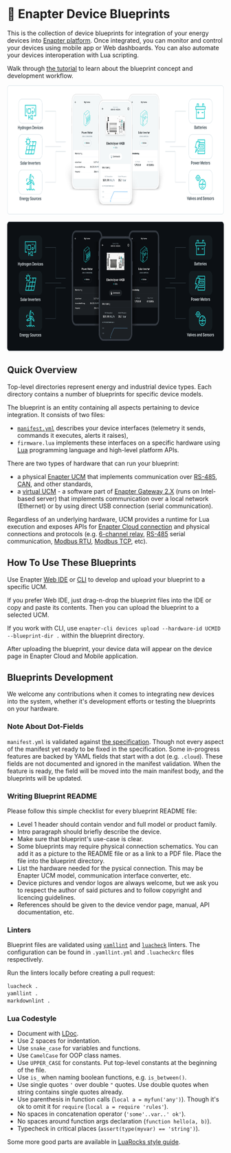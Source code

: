 # :blue_book: Enapter Device Blueprints

This is the collection of device blueprints for integration of your energy devices into [Enapter platform](https://developers.enapter.com). Once integrated, you can monitor and control your devices using mobile app or Web dashboards. You can also automate your devices interoperation with Lua scripting.

Walk through [the tutorial](https://developers.enapter.com/docs/) to learn about the blueprint concept and development workflow.

<p align="center"><img height="300" width="auto" src=".assets/intro-light.png#gh-light-mode-only"></p>
<p align="center"><img height="300" width="auto" src=".assets/intro-dark.png#gh-dark-mode-only"></p>

## Quick Overview

Top-level directories represent energy and industrial device types. Each directory contains a number of blueprints for specific device models.

The blueprint is an entity containing all aspects pertaining to device integration. It consists of two files:

- [`manifest.yml`](https://developers.enapter.com/docs/reference) describes your device interfaces (telemetry it sends, commands it executes, alerts it raises),
- `firmware.lua` implements these interfaces on a specific hardware using [Lua](https://www.lua.org) programming language and high-level platform APIs.

There are two types of hardware that can run your blueprint:

- a physical [Enapter UCM](https://handbook.enapter.com/modules/modules.html) that implements communication over [RS-485](https://handbook.enapter.com/modules/ENP-RS485/ENP-RS485.html), [CAN](https://handbook.enapter.com/modules/ENP-CAN/ENP-CAN.html), and other standards,
- a [virtual UCM](https://handbook.enapter.com/software/software.html#💎-virtual-ucm) - a software part of [Enapter Gateway 2.X](https://handbook.enapter.com/software/software.html#📡-enapter-gateway) (runs on Intel-based server) that implements communication over a local network (Ethernet) or by using direct USB connection (serial communication).

Regardless of an underlying hardware, UCM provides a runtime for Lua execution and exposes APIs for [Enapter Cloud connection](https://developers.enapter.com/docs/reference/ucm/enapter) and physical connections and protocols (e.g. [6-channel relay](https://developers.enapter.com/docs/reference/ucm/rl6), [RS-485](https://developers.enapter.com/docs/reference/ucm/rs485) serial communication, [Modbus RTU](https://developers.enapter.com/docs/reference/ucm/modbus), [Modbus TCP](https://developers.enapter.com/docs/reference/vucm/modbustcp), etc).

## How To Use These Blueprints

Use Enapter [Web IDE](https://developers.enapter.com/docs/tutorial/what-you-need#web-ide) or [CLI](https://developers.enapter.com/docs/tutorial/what-you-need#command-line-interface) to develop and upload your blueprint to a specific UCM.

If you prefer Web IDE, just drag-n-drop the blueprint files into the IDE or copy and paste its contents. Then you can upload the blueprint to a selected UCM.

If you work with CLI, use `enapter-cli devices upload --hardware-id UCMID --blueprint-dir .` within the blueprint directory.

After uploading the blueprint, your device data will appear on the device page in Enapter Cloud and Mobile application.

## Blueprints Development

We welcome any contributions when it comes to integrating new devices into the system, whether it's development efforts or testing the blueprints on your hardware.

### Note About Dot-Fields

`manifest.yml` is validated against [the specification](https://cloud.enapter.com/schemas/json-schemas/blueprints/device/v1/schema.json). Though not every aspect of the manifest yet ready to be fixed in the specification. Some in-progress features are backed by YAML fields that start with a dot (e.g. `.cloud`). These fields are not documented and ignored in the manifest validation. When the feature is ready, the field will be moved into the main manifest body, and the blueprints will be updated.

### Writing Blueprint README

Please follow this simple checklist for every blueprint README file:

- Level 1 header should contain vendor and full model or product family.
- Intro paragraph should briefly describe the device.
- Make sure that blueprint's use-case is clear.
- Some blueprints may require physical connection schematics. You can add it as a picture to the README file or as a link to a PDF file. Place the file into the blueprint directory.
- List the hardware needed for the pysical connection. This may be Enapter UCM model, communication interface converter, etc.
- Device pictures and vendor logos are always welcome, but we ask you to respect the author of said pictures and to follow copyright and licencing guidelines.
- References should be given to the device vendor page, manual, API documentation, etc.

### Linters

Blueprint files are validated using [`yamllint`](https://yamllint.readthedocs.io/en/stable/) and [`luacheck`](https://luacheck.readthedocs.io/en/stable/) linters. The configuration can be found in `.yamllint.yml` and `.luacheckrc` files respectively.

Run the linters locally before creating a pull request:

```bash
luacheck .
yamllint .
markdownlint .
```

### Lua Codestyle

- Document with [LDoc](https://stevedonovan.github.io/ldoc/).
- Use 2 spaces for indentation.
- Use `snake_case` for variables and functions.
- Use `CamelCase` for OOP class names.
- Use `UPPER_CASE` for constants. Put top-level constants at the beginning of the file.
- Use `is_` when naming boolean functions, e.g. `is_between()`.
- Use single quotes `'` over double `"` quotes. Use double quotes when string contains single quotes already.
- Use parenthesis in function calls (`local a = myfun('any')`). Though it's ok to omit it for `require` (`local a = require 'rules'`).
- No spaces in concatenation operator (`'some'..var..' ok'`).
- No spaces around function args declaration (`function hello(a, b)`).
- Typecheck in critical places (`assert(type(myvar) == 'string')`).

Some more good parts are available in [LuaRocks style guide](https://github.com/luarocks/lua-style-guide).
